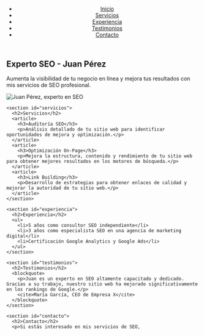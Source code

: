 <!DOCTYPE html>
<html lang="es">
<head>
  <meta charset="UTF-8">
  <meta name="viewport" content="width=device-width, initial-scale=1.0">
  <meta name="description" content="Experto en SEO con años de experiencia ayudando a empresas a mejorar su visibilidad en línea y aumentar sus conversiones">
  <title>Experto SEO - Roberto Ruedas | Consultor SEO Profesional</title>
  <link rel="stylesheet" href="styles.css">
</head>
<body>
  <header>
    <nav>
      <ul>
        <li><a href="#inicio">Inicio</a></li>
        <li><a href="#servicios">Servicios</a></li>
        <li><a href="#experiencia">Experiencia</a></li>
        <li><a href="#testimonios">Testimonios</a></li>
        <li><a href="#contacto">Contacto</a></li>
      </ul>
    </nav>
  </header>
  
  <main>
    <section id="inicio">
      <h1>Experto SEO - Juan Pérez</h1>
      <p>Aumenta la visibilidad de tu negocio en línea y mejora tus resultados con mis servicios de SEO profesional.</p>
      <img src="juan-perez.jpg" alt="Juan Pérez, experto en SEO">
    </section>
    
    <section id="servicios">
      <h2>Servicios</h2>
      <article>
        <h3>Auditoría SEO</h3>
        <p>Análisis detallado de tu sitio web para identificar oportunidades de mejora y optimización.</p>
      </article>
      <article>
        <h3>Optimización On-Page</h3>
        <p>Mejora la estructura, contenido y rendimiento de tu sitio web para obtener mejores resultados en los motores de búsqueda.</p>
      </article>
      <article>
        <h3>Link Building</h3>
        <p>Desarrollo de estrategias para obtener enlaces de calidad y mejorar la autoridad de tu sitio web.</p>
      </article>
    </section>
    
    <section id="experiencia">
      <h2>Experiencia</h2>
      <ul>
        <li>5 años como consultor SEO independiente</li>
        <li>3 años como especialista SEO en una agencia de marketing digital</li>
        <li>Certificación Google Analytics y Google Ads</li>
      </ul>
    </section>
    
    <section id="testimonios">
      <h2>Testimonios</h2>
      <blockquote>
        <p>Juan es un experto en SEO altamente capacitado y dedicado. Gracias a su trabajo, nuestro sitio web ha mejorado significativamente en los rankings de Google.</p>
        <cite>María García, CEO de Empresa X</cite>
      </blockquote>
    </section>
    
    <section id="contacto">
      <h2>Contacto</h2>
      <p>Si estás interesado en mis servicios de SEO,
